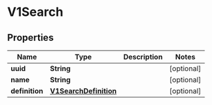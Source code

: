 
# V1Search

## Properties
Name | Type | Description | Notes
------------ | ------------- | ------------- | -------------
**uuid** | **String** |  |  [optional]
**name** | **String** |  |  [optional]
**definition** | [**V1SearchDefinition**](V1SearchDefinition.md) |  |  [optional]



